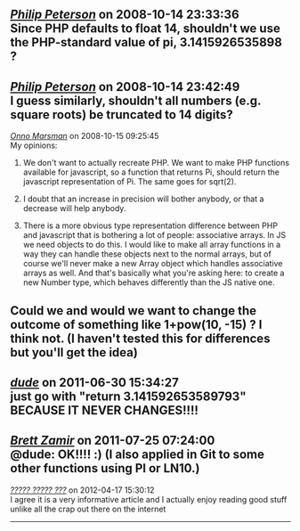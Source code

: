 *[Philip Peterson]()* on 2008-10-14 23:33:36  
Since PHP defaults to float 14, shouldn't we use the PHP-standard value of pi, 3.1415926535898 ?
---------------------------------------
*[Philip Peterson]()* on 2008-10-14 23:42:49  
I guess similarly, shouldn't all numbers (e.g. square roots) be truncated to 14 digits?
---------------------------------------
*[Onno Marsman]()* on 2008-10-15 09:25:45  
My opinions: 

1. We don't want to actually recreate PHP. We want to make PHP functions available for javascript, so a function that returns Pi, should return the javascript representation of Pi. The same goes for sqrt(2). 

2. I doubt that an increase in precision will bother anybody, or that a decrease will help anybody.

3. There is a more obvious type representation difference between PHP and javascript that is bothering a lot of people: associative arrays. In JS we need objects to do this. I would like to make all array functions in a way they can handle these objects next to the normal arrays, but of course we'll never make a new Array object which handles associative arrays as well. And that's basically what you're asking here: to create a new Number type, which behaves differently than the JS native one.

Could we and would we want to change the outcome of something like 1+pow(10, -15) ? I think not. (I haven't tested this for differences but you'll get the idea)
---------------------------------------
*[dude]()* on 2011-06-30 15:34:27  
just go with "return 3.141592653589793" BECAUSE IT NEVER CHANGES!!!!
---------------------------------------
*[Brett Zamir](http://brett-zamir.me)* on 2011-07-25 07:24:00  
@dude: OK!!!! :) (I also applied in Git to some other functions using PI or LN10.)
---------------------------------------
*[????? ????? ???](http://an3m1.com/)* on 2012-04-17 15:30:12  
I agree it is a very informative article and I actually enjoy reading good stuff unlike all the crap out there on the internet 

---------------------------------------
